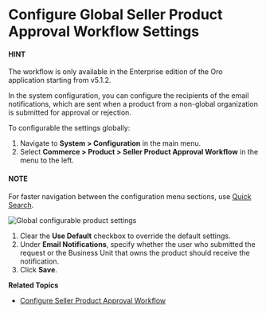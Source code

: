 <a id="system-configuration-commerce-product-seller-product-approval-workflow"></a>

# Configure Global Seller Product Approval Workflow Settings

#### HINT
The workflow is only available in the Enterprise edition of the Oro application starting from v5.1.2.

In the system configuration, you can configure the recipients of the email notifications, which are sent when a product from a non-global organization is submitted for approval or rejection.

To configurable the settings globally:

1. Navigate to **System > Configuration** in the main menu.
2. Select **Commerce > Product > Seller Product Approval Workflow** in the menu to the left.

#### NOTE
For faster navigation between the configuration menu sections, use [Quick Search](../../quick-search.md#user-guide-system-configuration-quick-search).

![Global configurable product settings](user/img/system/workflows/seller-product-approval/seller-product-flow-config.png)
1. Clear the **Use Default** checkbox to override the default settings.
2. Under **Email Notifications**, specify whether the user who submitted the request or the Business Unit that owns the product should receive the notification.
3. Click **Save**.

**Related Topics**

* [Configure Seller Product Approval Workflow](../../../workflows/system-workflows/seller-product-approval.md#system-workflows-seller-product-approval-workflow)
